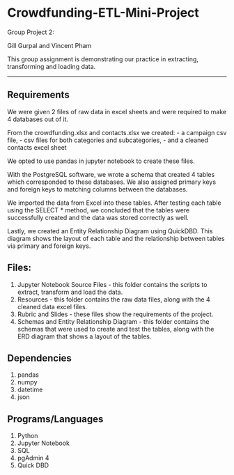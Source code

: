 # Crowdfunding-ETL-Mini-Project

Group Project 2:

Gill Gurpal and Vincent Pham

This group assignment is demonstrating our practice in extracting, transforming and loading data.

-----------------------------------------------------------------------

## Requirements

We were given 2 files of raw data in excel sheets and were required to make 4 databases out of it.

From the crowdfunding.xlsx and contacts.xlsx we created:
     - a campaign csv file,
     - csv files for both categories and subcategories,
     - and a cleaned contacts excel sheet

We opted to use pandas in jupyter notebook to create these files.

With the PostgreSQL software, we wrote a schema that created 4 tables which corresponded to these databases. We also assigned primary keys and foreign keys to matching columns between the databases.

We imported the data from Excel into these tables. After testing each table using the SELECT * method, we concluded that the tables were successfully created and the data was stored correctly as well.

Lastly, we created an Entity Relationship Diagram using QuickDBD. This diagram shows the layout of each table and the relationship between tables via primary and foreign keys.

## Files:
1. Jupyter Notebook Source Files - this folder contains the scripts to extract, transform and load the data.
2. Resources - this folder contains the raw data files, along with the 4 cleaned data excel files.
3. Rubric and Slides - these files show the requirements of the project.
4. Schemas and Entity Relationship Diagram - this folder contains the schemas that were used to create and test the tables, along with the ERD diagram that shows a layout of the tables.

## Dependencies
1. pandas
2. numpy
3. datetime
4. json

## Programs/Languages
1. Python
2. Jupyter Notebook
3. SQL
4. pgAdmin 4   
5. Quick DBD
